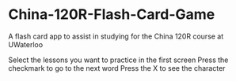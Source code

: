 # China-120R-Flash-Card-Game
A flash card app to assist in studying for the China 120R course at UWaterloo

Select the lessons you want to practice in the first screen
Press the checkmark to go to the next word
Press the X to see the character
